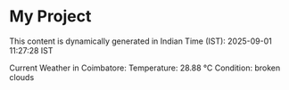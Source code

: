 # My Project

This content is dynamically generated in Indian Time (IST): 2025-09-01 11:27:28 IST


Current Weather in Coimbatore:
Temperature: 28.88 °C
Condition: broken clouds
